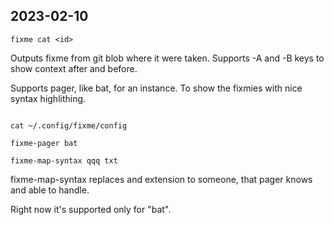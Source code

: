 ##  2023-02-10

```
fixme cat <id>
```

Outputs fixme from git blob where it were taken.
Supports -A and -B keys to show context after and before.

Supports pager, like bat, for an instance. To show the fixmies
with nice syntax highlithing.

```

cat ~/.config/fixme/config

fixme-pager bat

fixme-map-syntax qqq txt

```

fixme-map-syntax replaces and extension to someone,
that pager knows and able to handle.

Right now it's supported only for "bat".



